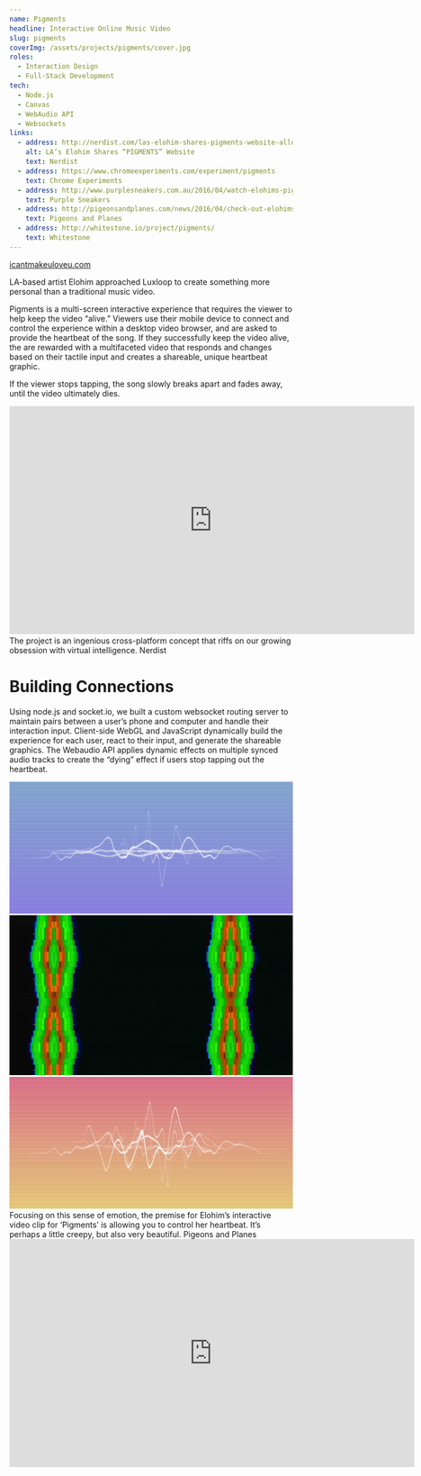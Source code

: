 ```yaml
---
name: Pigments
headline: Interactive Online Music Video
slug: pigments
coverImg: /assets/projects/pigments/cover.jpg
roles:
  - Interaction Design
  - Full-Stack Development
tech:
  - Node.js
  - Canvas
  - WebAudio API
  - Websockets
links:
  - address: http://nerdist.com/las-elohim-shares-pigments-website-allows-users-to-control-her-heartbeat-premiere/
    alt: LA’s Elohim Shares “PIGMENTS” Website
    text: Nerdist
  - address: https://www.chromeexperiments.com/experiment/pigments
    text: Chrome Experiments
  - address: http://www.purplesneakers.com.au/2016/04/watch-elohims-pigments/
    text: Purple Sneakers
  - address: http://pigeonsandplanes.com/news/2016/04/check-out-elohims-interactive-new-video-for-pigments
    text: Pigeons and Planes
  - address: http://whitestone.io/project/pigments/
    text: Whitestone
---
```


<p>
    <a href="http://icantmakeuloveu.com/" class="linkAnim bolder" target="_blank">icantmakeuloveu.com</a>
</p>

<p>
  LA-based artist Elohim approached Luxloop to create something more personal than a traditional music video.
</p>

<p>
  Pigments is a multi-screen interactive experience that requires the viewer to help keep the video “alive.” Viewers use their mobile device to connect and control the experience within a desktop video browser, and are asked to provide the heartbeat of the song. If they successfully keep the video alive, the are rewarded with a multifaceted video that responds and changes based on their tactile input and creates a shareable, unique heartbeat graphic.
</p>

<p>
  If the viewer stops tapping, the song slowly breaks apart and fades away, until the video ultimately dies.
</p>

<div class="fitVid">
  <iframe src="http://player.vimeo.com/video/198270687?title=0&amp;byline=0&amp;portrait=0&amp;color=ffffff" width="720" height="405" frameborder="0" webkitallowfullscreen mozallowfullscreen allowfullscreen></iframe>
</div>

<div class="quote">
    The project is an ingenious cross-platform concept that riffs on our growing obsession with virtual intelligence.
    <span class="source">Nerdist</span>
</div>

<h1>Building Connections</h1>
<p>
    Using node.js and socket.io, we built a custom websocket routing server to maintain pairs between a user’s phone and computer and handle their interaction input. Client-side WebGL and JavaScript dynamically build the experience for each user, react to their input, and generate the shareable graphics. The Webaudio API applies dynamic effects on multiple synced audio tracks to create the “dying” effect if users stop tapping out the heartbeat.
</p>

<img src="/assets/projects/pigments/download-1.png">
<img src="/assets/projects/pigments/pigments.gif">
<img src="/assets/projects/pigments/download-4.png">

<div class="quote">
    Focusing on this sense of emotion, the premise for Elohim’s interactive video clip for ‘Pigments’ is allowing you to control her heartbeat. It’s perhaps a little creepy, but also very beautiful.
    <span class="source">Pigeons and Planes</span>
</div>

<div class="fitVid">
  <iframe src="http://player.vimeo.com/video/198270480?title=0&amp;byline=0&amp;portrait=0&amp;color=ffffff" width="720" height="405" frameborder="0" webkitallowfullscreen mozallowfullscreen allowfullscreen></iframe>
</div>
